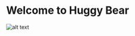 # Welcome to Huggy Bear

 
![alt text][logo]

 [logo]: http://images5.fanpop.com/image/photos/28600000/Huggy-starsky-and-hutch-1975-28698710-1084-1479.jpg
 
